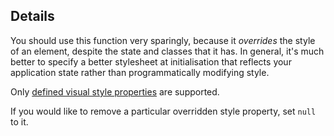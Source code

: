 ## Details

You should use this function very sparingly, because it *overrides* the style of an element, despite the state and classes that it has.  In general, it's much better to specify a better stylesheet at initialisation that reflects your application state rather than programmatically modifying style.

Only [defined visual style properties](#style) are supported.

If you would like to remove a particular overridden style property, set `null` to it.